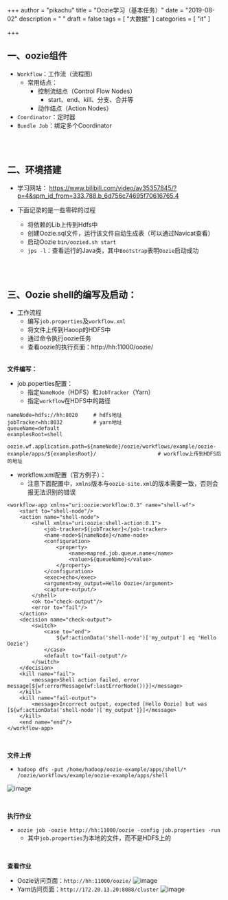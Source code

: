 +++
author = "pikachu"
title = "Oozie学习（基本任务）"
date = "2019-08-02"
description = " "
draft = false
tags = [
    "大数据"
]
categories = [
    "it"
]

+++



## 一、oozie组件

- `Workflow`：工作流（流程图）
    - 常用结点：
        -  控制流结点（Control Flow Nodes）
            -  start、end、kill、分支、合并等
        -  动作结点（Action Nodes）
- `Coordinator`：定时器
- `Bundle Job`：绑定多个Coordinator

<br>
<br>

## 二、环境搭建

- 学习网站： https://www.bilibili.com/video/av35357845/?p=4&spm_id_from=333.788.b_6d756c74695f70616765.4

- 下面记录的是一些零碎的过程
    -   将依赖的Lib上传到Hdfs中
    -   创建Oozie.sql文件，运行该文件自动生成表（可以通过Navicat查看）
    -   启动Oozie `bin/oozied.sh start`
    -   `jps -l`：查看运行的Java类，其中`Bootstrap`表明`Oozie`启动成功

<br>
<br>

## 三、Oozie shell的编写及启动：

- 工作流程
    - 编写`job.properties`及`workflow.xml`
    - 将文件上传到Haoop的HDFS中
    - 通过命令执行oozie任务
    - 查看oozie的执行页面：http://hh:11000/oozie/
    <br>

**文件编写：**

- job.poperties配置：
    - 指定`NameNode`（HDFS）和`JobTracker`（Yarn）
    - 指定`workflow`在HDFS中的路径
```
nameNode=hdfs://hh:8020     # hdfs地址
jobTracker=hh:8032          # yarn地址
queueName=default           
examplesRoot=shell

oozie.wf.application.path=${nameNode}/oozie/workflows/example/oozie-example/apps/${examplesRoot}/                    # workflow上传到HDFS后的地址
```
- workflow.xml配置（官方例子）：
    - 注意下面配置中，`xmlns`版本与`oozie-site.xml`的版本需要一致，否则会报无法识别的错误
```
<workflow-app xmlns="uri:oozie:workflow:0.3" name="shell-wf">
    <start to="shell-node"/>
    <action name="shell-node">
        <shell xmlns="uri:oozie:shell-action:0.1">
            <job-tracker>${jobTracker}</job-tracker>
            <name-node>${nameNode}</name-node>
            <configuration>
                <property>
                    <name>mapred.job.queue.name</name>
                    <value>${queueName}</value>
                </property>
            </configuration>
            <exec>echo</exec>
            <argument>my_output=Hello Oozie</argument>
            <capture-output/>
        </shell>
        <ok to="check-output"/>
        <error to="fail"/>
    </action>
    <decision name="check-output">
        <switch>
            <case to="end">
                ${wf:actionData('shell-node')['my_output'] eq 'Hello Oozie'}
            </case>
            <default to="fail-output"/>
        </switch>
    </decision>
    <kill name="fail">
        <message>Shell action failed, error message[${wf:errorMessage(wf:lastErrorNode())}]</message>
    </kill>
    <kill name="fail-output">
        <message>Incorrect output, expected [Hello Oozie] but was [${wf:actionData('shell-node')['my_output']}]</message>
    </kill>
    <end name="end"/>
</workflow-app>
```

<br>

**文件上传**

- `hadoop dfs -put /home/hadoop/oozie-example/apps/shell/* /oozie/workflows/example/oozie-example/apps/shell`

![image](https://user-images.githubusercontent.com/38284818/61775204-09a2c600-ae2b-11e9-9f02-6c7ca55e423d.png)

<br>

**执行作业**

- `oozie job -oozie http://hh:11000/oozie -config job.properties -run`
    - 其中`job.properties`为本地的文件，而不是HDFS上的

<br>

**查看作业**

- Oozie访问页面：`http://hh:11000/oozie/`
![image](https://user-images.githubusercontent.com/38284818/61775639-e4628780-ae2b-11e9-95ba-931da466633a.png)
- Yarn访问页面：`http://172.20.13.20:8088/cluster`
![image](https://user-images.githubusercontent.com/38284818/61775761-1bd13400-ae2c-11e9-8a6a-26f934a3e8ea.png)